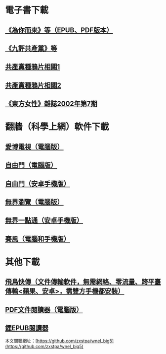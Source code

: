 # 電子書下載
## [**《為你而來》等（EPUB、PDF版本）**](https://github.com/zxstpa/wnel/files/5403617/wnel_big5.zip)
## [**《九評共產黨》等**](https://github.com/zxstpa/wnel/files/5332497/9p_big5.zip)
## [**共產黨種鴉片相關1**](https://github.com/zxstpa/wnel/files/5394769/yapian1.zip)
## [**共產黨種鴉片相關2**](https://github.com/zxstpa/wnel/files/5394772/yapian2.zip)
## [**《東方女性》雜誌2002年第7期**](https://github.com/zxstpa/wnel/files/5394906/DFNX-2002-7.zip)


# 翻牆（科學上網）軟件下載
## [**愛博電視（電腦版）**](https://github.com/zxstpa/wnel/files/4812881/Green_iPPOTV.zip)
## [**自由門（電腦版）**](https://github.com/zxstpa/wnel/files/4841991/fg786p.zip)
## [**自由門（安卓手機版）**](https://github.com/zxstpa/wnel/files/5394851/fgma43.zip)
## [**無界瀏覽（電腦版）**](https://github.com/zxstpa/wnel/files/4812782/u.zip)
## [**無界一點通（安卓手機版）**](https://github.com/zxstpa/wnel/files/4812890/um.zip)
## [**賽風（電腦和手機版）**](https://s3.amazonaws.com/psiphon/web/mjr4-p23r-puwl/zh/download.html#direct)

# 其他下載
## [**飛鳥快傳（文件傳輸軟件，無需網絡、零流量、跨平臺傳輸<蘋果、安卓>，需雙方手機都安裝）**](https://github.com/zxstpa/wnel/files/4862999/feiniaokc_v2.4_from1.zip)
## [**PDF文件閱讀器（電腦版）**](https://github.com/zxstpa/wnel/files/4867289/PDF.zip)
## [**鋰EPUB閱讀器**](https://github.com/zxstpa/wnel/files/4862984/Lithium_78.zip)

本文關聯網址：[https://github.com/zxstpa/wnel_big5](https://github.com/zxstpa/wnel_big5)
